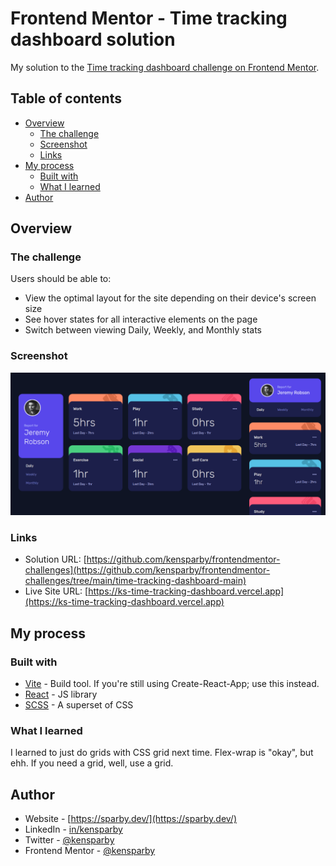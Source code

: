 # Frontend Mentor - Time tracking dashboard solution

My solution to the [Time tracking dashboard challenge on Frontend Mentor](https://www.frontendmentor.io/challenges/time-tracking-dashboard-UIQ7167Jw).

## Table of contents

- [Overview](#overview)
  - [The challenge](#the-challenge)
  - [Screenshot](#screenshot)
  - [Links](#links)
- [My process](#my-process)
  - [Built with](#built-with)
  - [What I learned](#what-i-learned)
- [Author](#author)


## Overview

### The challenge

Users should be able to:

- View the optimal layout for the site depending on their device's screen size
- See hover states for all interactive elements on the page
- Switch between viewing Daily, Weekly, and Monthly stats

### Screenshot

![Screenshot of solution](./screenshot.png?raw=true)

### Links

- Solution URL: [https://github.com/kensparby/frontendmentor-challenges](https://github.com/kensparby/frontendmentor-challenges/tree/main/time-tracking-dashboard-main)
- Live Site URL: [https://ks-time-tracking-dashboard.vercel.app](https://ks-time-tracking-dashboard.vercel.app)

## My process

### Built with

- [Vite](https://vitejs.dev/) - Build tool. If you're still using Create-React-App; use this instead.
- [React](https://reactjs.org/) - JS library
- [SCSS](https://sass-lang.com/) - A superset of CSS

### What I learned

I learned to just do grids with CSS grid next time. Flex-wrap is "okay", but ehh. If you need a grid, well, use a grid.

## Author

- Website - [https://sparby.dev/](https://sparby.dev/)
- LinkedIn - [in/kensparby](https://www.linkedin.com/in/kensparby/)
- Twitter - [@kensparby](https://www.twitter.com/kensparby)
- Frontend Mentor - [@kensparby](https://www.frontendmentor.io/profile/kensparby)
